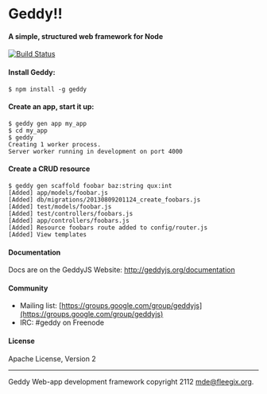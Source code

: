 # Geddy!!
#### A simple, structured web framework for Node

[![Build Status](https://travis-ci.org/mde/geddy.png?branch=master)](https://travis-ci.org/mde/geddy)

#### Install Geddy:

```
$ npm install -g geddy
```

#### Create an app, start it up:

```
$ geddy gen app my_app
$ cd my_app
$ geddy
Creating 1 worker process.
Server worker running in development on port 4000
```

#### Create a CRUD resource

```
$ geddy gen scaffold foobar baz:string qux:int
[Added] app/models/foobar.js
[Added] db/migrations/20130809201124_create_foobars.js
[Added] test/models/foobar.js
[Added] test/controllers/foobars.js
[Added] app/controllers/foobars.js
[Added] Resource foobars route added to config/router.js
[Added] View templates
```

#### Documentation

Docs are on the GeddyJS Website: http://geddyjs.org/documentation

#### Community

* Mailing list: [https://groups.google.com/group/geddyjs](https://groups.google.com/group/geddyjs)
* IRC: #geddy on Freenode

#### License

Apache License, Version 2

- - -
Geddy Web-app development framework copyright 2112
mde@fleegix.org.

